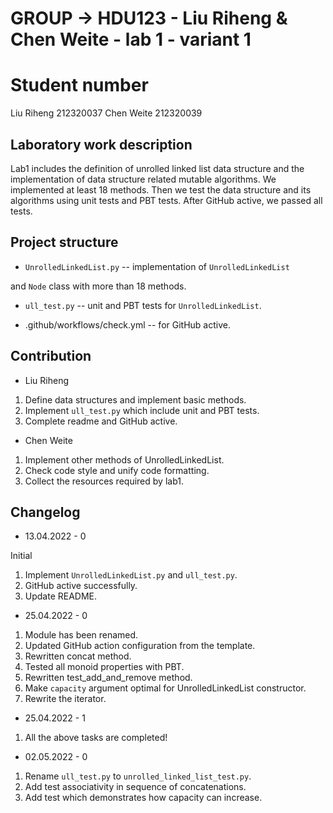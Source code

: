 
# GROUP -> HDU123 - Liu Riheng & Chen Weite - lab 1 - variant 1

# Student number

Liu Riheng 212320037
Chen Weite 212320039

## Laboratory work description

Lab1 includes the definition of unrolled linked list data structure
and the implementation of
data structure related mutable algorithms.
We implemented at least 18 methods. Then we test the data structure
and its algorithms using unit tests and PBT tests.
After GitHub active, we passed all tests.

## Project structure

- `UnrolledLinkedList.py` -- implementation of `UnrolledLinkedList`

and `Node` class with more than 18 methods.

- `ull_test.py` -- unit and PBT tests for `UnrolledLinkedList`.

- .github/workflows/check.yml -- for GitHub active.

## Contribution

- Liu Riheng
1. Define data structures and implement basic methods.
2. Implement `ull_test.py` which include unit and PBT tests.
3. Complete readme and GitHub active.

- Chen Weite
1. Implement other methods of UnrolledLinkedList.
2. Check code style and unify code formatting.
3. Collect the resources required by lab1.

## Changelog

- 13.04.2022 - 0

Initial
1. Implement `UnrolledLinkedList.py` and `ull_test.py`.
2. GitHub active successfully.
3. Update README.

- 25.04.2022 - 0
1. Module has been renamed.
2. Updated GitHub action configuration from the template.
3. Rewritten concat method.
4. Tested all monoid properties with PBT.
5. Rewritten test_add_and_remove method.
6. Make `capacity` argument optimal for UnrolledLinkedList constructor.
7. Rewrite the iterator.

- 25.04.2022 - 1

1. All the above tasks are completed!

- 02.05.2022 - 0
1. Rename `ull_test.py` to `unrolled_linked_list_test.py`.
2. Add test associativity in sequence of concatenations.
3. Add test which demonstrates how capacity can increase.
